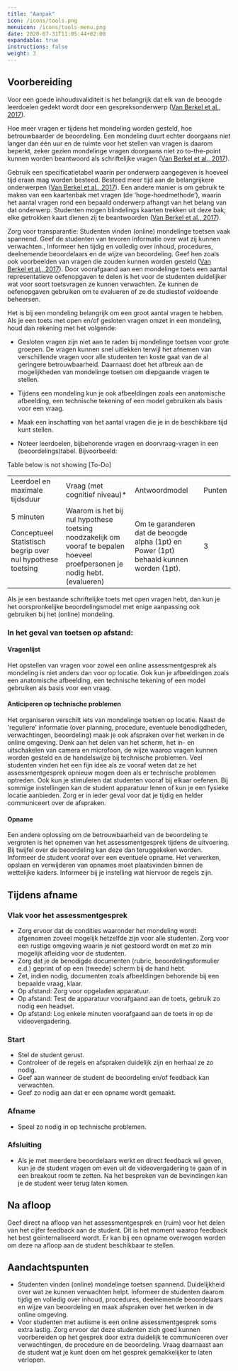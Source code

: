 ```yaml
---
title: "Aanpak"
icon: /icons/tools.png
menuicon: /icons/tools-menu.png
date: 2020-07-31T11:05:44+02:00
expandable: true
instructions: false
weight: 3
---
```


## Voorbereiding  
 
Voor een goede inhoudsvaliditeit is het belangrijk dat elk van de beoogde leerdoelen gedekt wordt door een gespreksonderwerp ([Van Berkel et al., 2017](https://remindo-support.sites.uu.nl/wp-content/uploads/sites/79/2020/03/Toetsen-in-het-Hoger-Onderwijs-van-Berkel-Bax-Joosten-ten-Brinke.pdf)). 

Hoe meer vragen er tijdens het mondeling worden gesteld, hoe betrouwbaarder de beoordeling. Een mondeling duurt echter doorgaans niet langer dan één uur en de ruimte voor het stellen van vragen is daarom beperkt, zeker gezien mondelinge vragen doorgaans niet zo to-the-point kunnen worden beantwoord als schriftelijke vragen ([Van Berkel et al., 2017](https://remindo-support.sites.uu.nl/wp-content/uploads/sites/79/2020/03/Toetsen-in-het-Hoger-Onderwijs-van-Berkel-Bax-Joosten-ten-Brinke.pdf)). 

Gebruik een specificatietabel waarin per onderwerp aangegeven is hoeveel tijd eraan mag worden besteed. Besteed meer tijd aan de belangrijkere onderwerpen ([Van Berkel et al., 2017](https://remindo-support.sites.uu.nl/wp-content/uploads/sites/79/2020/03/Toetsen-in-het-Hoger-Onderwijs-van-Berkel-Bax-Joosten-ten-Brinke.pdf)). Een andere manier is om gebruik te maken van een kaartenbak met vragen (de ‘hoge-hoedmethode’), waarin het aantal vragen rond een bepaald onderwerp afhangt van het belang van dat onderwerp. Studenten mogen blindelings kaarten trekken uit deze bak; elke getrokken kaart dienen zij te beantwoorden ([Van Berkel et al., 2017](https://remindo-support.sites.uu.nl/wp-content/uploads/sites/79/2020/03/Toetsen-in-het-Hoger-Onderwijs-van-Berkel-Bax-Joosten-ten-Brinke.pdf)). 

Zorg voor transparantie: Studenten vinden (online) mondelinge toetsen vaak spannend. Geef de studenten van tevoren informatie over wat zij kunnen verwachten., Informeer hen tijdig en volledig over inhoud, procedures, deelnemende beoordelaars en de wijze van beoordeling. Geef hen zoals ook voorbeelden van vragen die zouden kunnen worden gesteld ([Van Berkel et al., 2017](https://remindo-support.sites.uu.nl/wp-content/uploads/sites/79/2020/03/Toetsen-in-het-Hoger-Onderwijs-van-Berkel-Bax-Joosten-ten-Brinke.pdf)). Door voorafgaand aan een mondelinge toets een aantal representatieve oefenopgaven te delen is het voor de studenten duidelijker wat voor soort toetsvragen ze kunnen verwachten. Ze kunnen de oefenopgaven gebruiken om te evalueren of ze de studiestof voldoende beheersen. 

Het is bij een mondeling belangrijk om een groot aantal vragen te hebben. Als je een toets met open en/of gesloten vragen omzet in een mondeling, houd dan rekening met het volgende: 

*	Gesloten vragen zijn niet aan te raden bij mondelinge toetsen voor grote groepen. De vragen kunnen snel uitlekken terwijl het afnemen van verschillende vragen voor alle studenten ten koste gaat van de al geringere betrouwbaarheid. Daarnaast doet het afbreuk aan de mogelijkheden van mondelinge toetsen om diepgaande vragen te stellen. 

*	Tijdens een mondeling kun je ook afbeeldingen zoals een anatomische afbeelding, een technische tekening of een model gebruiken als basis voor een vraag.  

*	Maak een inschatting van het aantal vragen die je in de beschikbare tijd kunt stellen.  

*	Noteer leerdoelen, bijbehorende vragen en doorvraag-vragen in een (beoordelings)tabel. Bijvoorbeeld:   

 

Table below is not showing [To-Do] 


<table id="table"> 

<tr> 

<td>Leerdoel en maximale tijdsduur</td> 

<td>Vraag (met cognitief niveau)*</td> 

<td>Antwoordmodel</td> 

<td>Punten</td> 

</tr> 

<tr> 

<td>5 minuten 

Conceptueel Statistisch begrip over nul hypothese toetsing</td> 

<td>Waarom is het bij nul hypothese toetsing noodzakelijk om vooraf te bepalen hoeveel proefpersonen je nodig hebt. (evalueren)</td> 

<td>Om te garanderen dat de beoogde alpha (1pt) en Power (1pt) behaald kunnen worden (1pt).</td> 

<td>3</td> 

</tr> 

</table> 

Als je een bestaande schriftelijke toets met open vragen hebt, dan kun je het oorspronkelijke beoordelingsmodel met enige aanpassing ook gebruiken bij het (online) mondeling. 

### In het geval van toetsen op afstand: 

#### **Vragenlijst**

Het opstellen van vragen voor zowel een online assessmentgesprek als mondeling is niet anders dan voor op locatie. Ook kun je afbeeldingen zoals een anatomische afbeelding, een technische tekening of een model gebruiken als basis voor een vraag.  

#### **Anticiperen op technische problemen** 
Het organiseren verschilt iets van mondelinge toetsen op locatie. Naast de 'reguliere' informatie (over planning, procedure, eventuele benodigdheden, verwachtingen, beoordeling) maak je ook afspraken over het werken in de online omgeving. Denk aan het delen van het scherm, het in- en uitschakelen van camera en microfoon, de wijze waarop vragen kunnen worden gesteld en de handelswijze bij technische problemen. Veel studenten vinden het een fijn idee als ze vooraf weten dat ze het assessmentgesprek opnieuw mogen doen als er technische problemen optreden. Ook kun je stimuleren dat studenten vooraf bij elkaar oefenen. Bij sommige instellingen kan de student apparatuur lenen of kun je een fysieke locatie aanbieden. Zorg er in ieder geval voor dat je tijdig en helder communiceert over de afspraken.  

#### **Opname**
Een andere oplossing om de betrouwbaarheid van de beoordeling te vergroten is het opnemen van het assessmentgesprek tijdens de uitvoering. Bij twijfel over de beoordeling kan deze dan teruggekeken worden. Informeer de student vooraf over een eventuele opname. Het verwerken, opslaan en verwijderen van opnames moet plaatsvinden binnen de wettelijke kaders. Informeer bij je instelling wat hiervoor de regels zijn.  

## Tijdens afname 

### Vlak voor het assessmentgesprek 

*	Zorg ervoor dat de condities waaronder het mondeling wordt afgenomen zoveel mogelijk hetzelfde zijn voor alle studenten. Zorg voor een rustige omgeving waarin je niet gestoord wordt en met zo min mogelijk afleiding voor de studenten. 
*	Zorg dat je de benodigde documenten (rubric, beoordelingsformulier e.d.) geprint of op een (tweede) scherm bij de hand hebt.  
*	Zet, indien nodig, documenten zoals afbeeldingen behorende bij een bepaalde vraag, klaar.
*	Op afstand: Zorg voor opgeladen apparatuur.   
*	Op afstand: Test de apparatuur voorafgaand aan de toets, gebruik zo nodig een headset.  
*	Op afstand: Log enkele minuten voorafgaand aan de toets in op de videovergadering.   

### Start

*	Stel de student gerust.  
*	Controleer of de regels en afspraken duidelijk zijn en herhaal ze zo nodig. 
*	Geef aan wanneer de student de beoordeling en/of feedback kan verwachten.  
*	Geef zo nodig aan dat er een opname wordt gemaakt. 

### Afname

*	Speel zo nodig in op technische problemen.

### Afsluiting

*	Als je met meerdere beoordelaars werkt en direct feedback wil geven, kun je de student vragen om even uit de videovergadering te gaan of in een breakout room te zetten. Na het bespreken van de bevindingen kan je de student weer terug laten komen. 

## Na afloop

Geef direct na afloop van het assessmentgesprek en (ruim) voor het delen van het cijfer feedback aan de student. Dit is het moment waarop feedback het best geïnternaliseerd wordt. Er kan bij een opname overwogen worden om deze na afloop aan de student beschikbaar te stellen.

## Aandachtspunten

*	Studenten vinden (online) mondelinge toetsen spannend. Duidelijkheid over wat ze kunnen verwachten helpt. Informeer de studenten daarom tijdig en volledig over inhoud, procedures, deelnemende beoordelaars en wijze van beoordeling en maak afspraken over het werken in de online omgeving.
*	Voor studenten met autisme is een online assessmentgesprek soms extra lastig. Zorg ervoor dat deze studenten zich goed kunnen voorbereiden op het gesprek door extra duidelijk te communiceren over verwachtingen, de procedure en de beoordeling. Vraag daarnaast aan de student wat je kunt doen om het gesprek gemakkelijker te laten verlopen.
